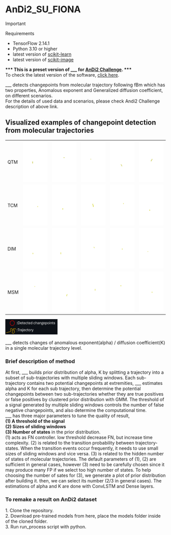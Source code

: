 # AnDi2_SU_FIONA

> [!IMPORTANT]  
> Requirements </br>
> - TensorFlow 2.14.1
> - Python 3.10 or higher
> - latest version of [scikit-learn](https://scikit-learn.org/stable/)
> - latest version of [scikit-image](https://scikit-image.org/docs/stable/user_guide/install.html)

<b>*** This is a preset version of ___ for [AnDi2 Challenge](http://andi-challenge.org/challenge-2024/#andi2seminar). ***</b></br>
To check the latest version of the software, [click here](http://google.com).</br>

___ detects changepoints from molecular trajectory following fBm which has two properties, Anomalous exponent and Generalized diffusion coefficient, on different scenarios.</br>
For the details of used data and scenarios, please check Andi2 Challenge description of above link.

<h2>Visualized examples of changepoint detection from molecular trajectories</h2>
<table border="0"> 
        <tr> 
            <td>QTM</td> 
            <td><img src="https://github.com/JunwooParkSaribu/AnDi2_SU_FIONA/blob/main/tmps/imgs/qtm_0.gif" width="128" height="128"></td> 
            <td><img src="https://github.com/JunwooParkSaribu/AnDi2_SU_FIONA/blob/main/tmps/imgs/qtm_1.gif" width="128" height="128"></td>
            <td><img src="https://github.com/JunwooParkSaribu/AnDi2_SU_FIONA/blob/main/tmps/imgs/qtm_2.gif" width="128" height="128"></td> 
            <td><img src="https://github.com/JunwooParkSaribu/AnDi2_SU_FIONA/blob/main/tmps/imgs/qtm_3.gif" width="128" height="128"></td>
            <td><img src="https://github.com/JunwooParkSaribu/AnDi2_SU_FIONA/blob/main/tmps/imgs/qtm_4.gif" width="128" height="128"></td> 
        </tr> 
        <tr> 
            <td>TCM</td> 
            <td><img src="https://github.com/JunwooParkSaribu/AnDi2_SU_FIONA/blob/main/tmps/imgs/tcm_0.gif" width="128" height="128"></td> 
            <td><img src="https://github.com/JunwooParkSaribu/AnDi2_SU_FIONA/blob/main/tmps/imgs/tcm_1.gif" width="128" height="128"></td>
            <td><img src="https://github.com/JunwooParkSaribu/AnDi2_SU_FIONA/blob/main/tmps/imgs/tcm_2.gif" width="128" height="128"></td> 
            <td><img src="https://github.com/JunwooParkSaribu/AnDi2_SU_FIONA/blob/main/tmps/imgs/tcm_3.gif" width="128" height="128"></td>
            <td><img src="https://github.com/JunwooParkSaribu/AnDi2_SU_FIONA/blob/main/tmps/imgs/tcm_4.gif" width="128" height="128"></td> 
        </tr>
        <tr> 
            <td>DIM</td> 
            <td><img src="https://github.com/JunwooParkSaribu/AnDi2_SU_FIONA/blob/main/tmps/imgs/dim_0.gif" width="128" height="128"></td> 
            <td><img src="https://github.com/JunwooParkSaribu/AnDi2_SU_FIONA/blob/main/tmps/imgs/dim_1.gif" width="128" height="128"></td>
            <td><img src="https://github.com/JunwooParkSaribu/AnDi2_SU_FIONA/blob/main/tmps/imgs/dim_2.gif" width="128" height="128"></td> 
            <td><img src="https://github.com/JunwooParkSaribu/AnDi2_SU_FIONA/blob/main/tmps/imgs/dim_3.gif" width="128" height="128"></td>
            <td><img src="https://github.com/JunwooParkSaribu/AnDi2_SU_FIONA/blob/main/tmps/imgs/dim_4.gif" width="128" height="128"></td> 
        </tr>
        <tr> 
            <td>MSM</td> 
            <td><img src="https://github.com/JunwooParkSaribu/AnDi2_SU_FIONA/blob/main/tmps/imgs/msm_0.gif" width="128" height="128"></td> 
            <td><img src="https://github.com/JunwooParkSaribu/AnDi2_SU_FIONA/blob/main/tmps/imgs/msm_1.gif" width="128" height="128"></td>
            <td><img src="https://github.com/JunwooParkSaribu/AnDi2_SU_FIONA/blob/main/tmps/imgs/msm_2.gif" width="128" height="128"></td> 
            <td><img src="https://github.com/JunwooParkSaribu/AnDi2_SU_FIONA/blob/main/tmps/imgs/msm_3.gif" width="128" height="128"></td>
            <td><img src="https://github.com/JunwooParkSaribu/AnDi2_SU_FIONA/blob/main/tmps/imgs/msm_4.gif" width="128" height="128"></td> 
        </tr>  
</table>
<img src="https://github.com/JunwooParkSaribu/AnDi2_SU_FIONA/blob/main/tmps/imgs/foot.png" width="164" height="48"></br>

___ detects changes of anomalous exponent(alpha) / diffusion coefficient(K) in a single molecular trajectory level. 
<h3> Brief description of method </h3>
At first, ___ builds prior distribution of alpha, K by splitting a trajectory into a subset of sub-trajectories with multiple sliding windows. Each sub-trajectory contains two potential changepoints at extremities, ___ estimates alpha and K for each sub trajectory, then determine the potential changepoints between two sub-trajectories whether they are true positives or false positives by clustered prior distribution with GMM. The threshold of a signal generated by multiple sliding windows controls the number of false negative changepoints, and also determine the computational time. </br>
___ has three major parameters to tune the quality of result, </br>
<b>(1) A threshold of the signal</b></br> 
<b>(2) Sizes of sliding windows</b></br>
<b>(3) Number of states</b> in the prior distribution.</br>
(1) acts as FN controller. low threshold decrease FN, but increase time complexity. (2) is related to the transition probability between trajectory-states. When the transition events occur frequently, it needs to use small sizes of sliding windows and vice versa. (3) is related to the hidden number of states of molecular trajectories. The default parameters of (1), (2) are sufficient in general cases, however (3) need to be carefully chosen since it may produce many FP if we select too high number of states. To help choosing the number of sates for (3), we generate a plot of prior distribution after building it. then, we can select its number (2/3 in general cases). The estimations of alpha and K are done with ConvLSTM and Dense layers.

</br>
<h3> To remake a result on AnDi2 dataset </h3>
1. Clone the repository.</br>
2. Download pre-trained models from here, place the models folder inside of the cloned folder.</br>
3. Run run_process script with python.</br>

